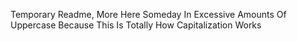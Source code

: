 Temporary Readme, More Here Someday In Excessive Amounts Of Uppercase Because This Is Totally How Capitalization Works